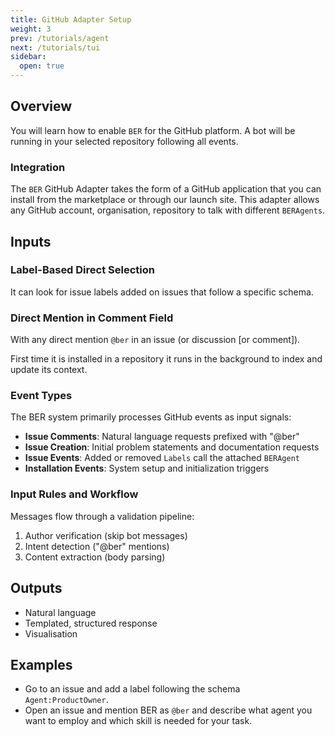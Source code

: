 ```yaml
---
title: GitHub Adapter Setup
weight: 3
prev: /tutorials/agent
next: /tutorials/tui
sidebar:
  open: true
---
```


## Overview
You will learn how to enable `BER` for the GitHub platform. A bot will be running in your selected repository following all events.

### Integration
The `BER` GitHub Adapter takes the form of a GitHub application that you can install from the marketplace or through our launch site. This adapter allows any GitHub account, organisation, repository to talk with different `BERAgents`.


## Inputs
### Label-Based Direct Selection
It can look for issue labels added on issues that follow a specific schema.

### Direct Mention in Comment Field
With any direct mention `@ber` in an issue (or discussion [or comment]).

First time it is installed in a repository it runs in the background to index and update its context.

### Event Types
The BER system primarily processes GitHub events as input signals:
- **Issue Comments**: Natural language requests prefixed with "@ber"
- **Issue Creation**: Initial problem statements and documentation requests
- **Issue Events**: Added or removed `Labels` call the attached `BERAgent`
- **Installation Events**: System setup and initialization triggers

### Input Rules and Workflow
Messages flow through a validation pipeline:
1. Author verification (skip bot messages)
2. Intent detection ("@ber" mentions)
3. Content extraction (body parsing)

## Outputs
 - Natural language
 - Templated, structured response
 - Visualisation

## Examples
 - Go to an issue and add a label following the schema `Agent:ProductOwner`.
 - Open an issue and mention BER as `@ber` and describe what agent you want to employ and which skill is needed for your task.

